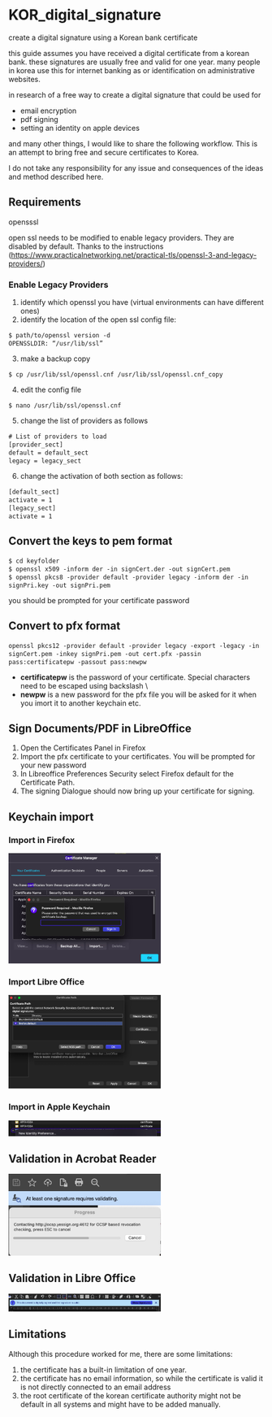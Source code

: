 # KOR_digital_signature
create a digital signature using a Korean bank certificate

this guide assumes you have received a digital certificate from a korean bank.
these signatures are usually free and valid for one year.
many people in korea use this for internet banking as or identification on administrative websites.

in research of a free way to create a digital signature that could be used for

- email encryption
- pdf signing
- setting an identity on apple devices

and many other things, I would like to share the following workflow.
This is an attempt to bring free and secure certificates to Korea.

I do not take any responsibility for any issue and consequences of the ideas and method described here.

## Requirements
opensssl

open ssl needs to be modified to enable legacy providers. They are disabled by default.
Thanks to the instructions (https://www.practicalnetworking.net/practical-tls/openssl-3-and-legacy-providers/)

### Enable Legacy Providers
1. identify which openssl you have (virtual environments can have different ones)
2. identify the location of the open ssl config file:

```
$ path/to/openssl version -d
OPENSSLDIR: “/usr/lib/ssl”
```
3. make a backup copy
```
$ cp /usr/lib/ssl/openssl.cnf /usr/lib/ssl/openssl.cnf_copy
```

4. edit the config file 
```
$ nano /usr/lib/ssl/openssl.cnf
```

5. change the list of providers as follows
```
# List of providers to load
[provider_sect]
default = default_sect
legacy = legacy_sect
```

6. change the activation of both section as follows:
```
[default_sect]
activate = 1
[legacy_sect]
activate = 1
```

## Convert the keys to pem format

```
$ cd keyfolder
$ openssl x509 -inform der -in signCert.der -out signCert.pem
$ openssl pkcs8 -provider default -provider legacy -inform der -in signPri.key -out signPri.pem
```
you should be prompted for your certificate password

## Convert to pfx format

```
openssl pkcs12 -provider default -provider legacy -export -legacy -in signCert.pem -inkey signPri.pem -out cert.pfx -passin pass:certificatepw -passout pass:newpw
```
- **certificatepw** is the password of your certificate. Special characters need to be escaped using backslash \
- **newpw** is a new password for the pfx file you will be asked for it when you imort it to another keychain etc.

## Sign Documents/PDF in LibreOffice

1. Open the Certificates Panel in Firefox
2. Import the pfx certificate to your certificates. You will be prompted for your new password
3. In Libreoffice Preferences Security select Firefox default for the Certificate Path.
4. The signing Dialogue should now bring up your certificate for signing.

## Keychain import

### Import in Firefox

<picture>
   <img src="assets/firefox_import.jpg" alt="firefox_import" width="300" height="auto" />
</picture>

### Import Libre Office

<picture>
   <img src="assets/libreoffice_setting.jpg" alt="libreoffice_setting" width="300" height="auto" />
</picture>

### Import in Apple Keychain

<picture>
   <img src="assets/apple_identity_pref.jpg" alt="apple_identity_pref" width="300" height="auto" />
</picture>

## Validation in Acrobat Reader

<picture>
   <img src="assets/acrobat_validation.jpg" alt="acrobat" width="300" height="auto" />
</picture>

## Validation in Libre Office

<picture>
   <img src="assets/libreoffice_validation.jpg" alt="libreoffice" width="300" height="auto" />
</picture>

## Limitations
Although this procedure worked for me, there are some limitations:
1. the certificate has a built-in limitation of one year.
2. the certificate has no email information, so while the certificate is valid it is not directly connected to an email address
3. the root certificate of the korean certificate authority might not be default in all systems and might have to be added manually.
